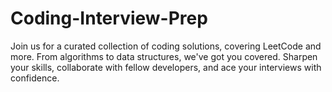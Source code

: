# Coding-Interview-Prep
Join us for a curated collection of coding solutions, covering LeetCode and more. From algorithms to data structures, we've got you covered. Sharpen your skills, collaborate with fellow developers, and ace your interviews with confidence.
